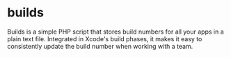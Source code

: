 builds
======

Builds is a simple PHP script that stores build numbers for all your apps in a plain text file. Integrated in Xcode's build phases, it makes it easy to consistently update the build number when working with a team.
